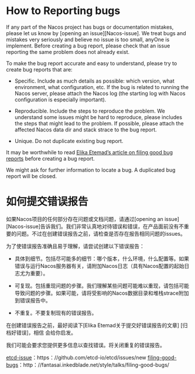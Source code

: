 # How to Reporting bugs

If any part of the Nacos project has bugs or documentation mistakes, please let us know by [opening an issue][Nacos-issue]. We treat bugs and mistakes very seriously and believe no issue is too small, anyOne is implement. Before creating a bug report, please check that an issue reporting the same problem does not already exist.

To make the bug report accurate and easy to understand, please try to create bug reports that are:

- Specific. Include as much details as possible: which version, what environment, what configuration, etc. If the bug is related to running the Nacos server, please attach the Nacos log (the starting log with Nacos configuration is especially important).

- Reproducible. Include the steps to reproduce the problem. We understand some issues might be hard to reproduce, please includes the steps that might lead to the problem. If possible, please attach the affected Nacos data dir and stack strace to the bug report.

- Unique. Do not duplicate existing bug report.


It may be worthwhile to read [Elika Etemad’s article on filing good bug reports][filing-good-bugs] before creating a bug report.

We might ask for further information to locate a bug. A duplicated bug report will be closed.

[etcd-issue]: https://github.com/etcd-io/etcd/issues/new
[filing-good-bugs]: http://fantasai.inkedblade.net/style/talks/filing-good-bugs/


# 如何提交错误报告

如果Nacos项目的任何部分存在问题或文档问题，请通过[opening an issue][Nacos-issue]告诉我们。我们非常认真地对待错误和错误，在产品面前没有不重要的问题。不过在创建错误报告之前，请检查是否存在报告相同问题的issues。

为了使错误报告准确且易于理解，请尝试创建以下错误报告：

- 具体到细节。包括尽可能多的细节：哪个版本，什么环境，什么配置等。如果错误与运行Nacos服务器有关，请附加Nacos日志（具有Nacos配置的起始日志尤为重要）。

- 可复现。包括重现问题的步骤。我们理解某些问题可能难以重现，请包括可能导致问题的步骤。如果可能，请将受影响的Nacos数据目录和堆栈strace附加到错误报告中。

- 不重复。不要复制现有的错误报告。

在创建错误报告之前，最好阅读下[Elika Etemad关于提交好错误报告的文章] [归档好错误]，相信 会给你启发。

我们可能会要求您提供更多信息以查找错误。将关闭重复的错误报告。

[etcd-issue]：https：//github.com/etcd-io/etcd/issues/new
[filing-good-bugs]：http：//fantasai.inkedblade.net/style/talks/filing-good-bugs/